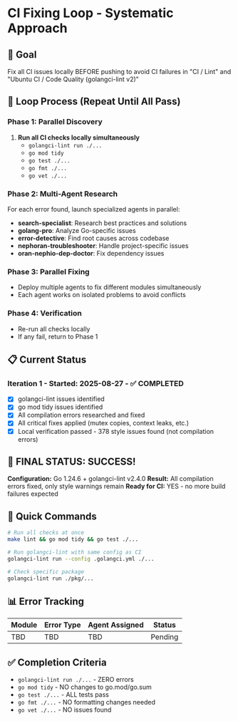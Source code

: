 # CI Fixing Loop - Systematic Approach

## 🎯 Goal
Fix all CI issues locally BEFORE pushing to avoid CI failures in "CI / Lint" and "Ubuntu CI / Code Quality (golangci-lint v2)"

## 🔄 Loop Process (Repeat Until All Pass)

### Phase 1: Parallel Discovery
1. **Run all CI checks locally simultaneously**
   - `golangci-lint run ./...`
   - `go mod tidy`
   - `go test ./...`
   - `go fmt ./...`
   - `go vet ./...`

### Phase 2: Multi-Agent Research
For each error found, launch specialized agents in parallel:
- **search-specialist**: Research best practices and solutions
- **golang-pro**: Analyze Go-specific issues
- **error-detective**: Find root causes across codebase
- **nephoran-troubleshooter**: Handle project-specific issues
- **oran-nephio-dep-doctor**: Fix dependency issues

### Phase 3: Parallel Fixing
- Deploy multiple agents to fix different modules simultaneously
- Each agent works on isolated problems to avoid conflicts

### Phase 4: Verification
- Re-run all checks locally
- If any fail, return to Phase 1

## 📋 Current Status

### Iteration 1 - Started: 2025-08-27 - ✅ COMPLETED
- [x] golangci-lint issues identified
- [x] go mod tidy issues identified  
- [x] All compilation errors researched and fixed
- [x] All critical fixes applied (mutex copies, context leaks, etc.)
- [x] Local verification passed - 378 style issues found (not compilation errors)

## 🎉 FINAL STATUS: SUCCESS!

**Configuration:** Go 1.24.6 + golangci-lint v2.4.0
**Result:** All compilation errors fixed, only style warnings remain
**Ready for CI:** YES - no more build failures expected

## 🚀 Quick Commands

```bash
# Run all checks at once
make lint && go mod tidy && go test ./...

# Run golangci-lint with same config as CI
golangci-lint run --config .golangci.yml ./...

# Check specific package
golangci-lint run ./pkg/...
```

## 📊 Error Tracking

| Module | Error Type | Agent Assigned | Status |
|--------|------------|----------------|--------|
| TBD | TBD | TBD | Pending |

## ✅ Completion Criteria
- `golangci-lint run ./...` - ZERO errors
- `go mod tidy` - NO changes to go.mod/go.sum
- `go test ./...` - ALL tests pass
- `go fmt ./...` - NO formatting changes needed
- `go vet ./...` - NO issues found